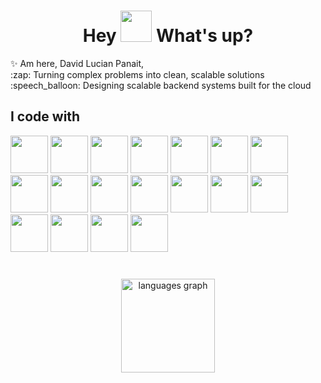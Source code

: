 <h1 align="center"> Hey <img src="https://emojis.slackmojis.com/emojis/images/1577305505/7373/hand_wave.gif?1577305505" width="50" /> What's up?</h1>
 ✨ Am here, David Lucian Panait, <br>
 :zap: Turning complex problems into clean, scalable solutions<br>
 :speech_balloon: Designing scalable backend systems built for the cloud
 
## I code with

<div align="left">
  <img src="https://cdn.jsdelivr.net/gh/devicons/devicon@latest/icons/archlinux/archlinux-original.svg" height="60" width="60"/>
  <img src="https://cdn.jsdelivr.net/gh/devicons/devicon@latest/icons/bash/bash-original.svg" height="60" width="60"/>
  <img src="https://cdn.jsdelivr.net/gh/devicons/devicon@latest/icons/html5/html5-original.svg" height="60" width="60"/>
  <img src="https://cdn.jsdelivr.net/gh/devicons/devicon@latest/icons/css3/css3-original.svg" height="60" width="60"/>
  <img src="https://cdn.jsdelivr.net/gh/devicons/devicon@latest/icons/javascript/javascript-original.svg" height="60" width="60"/>
  <img src="https://cdn.jsdelivr.net/gh/devicons/devicon@latest/icons/java/java-original-wordmark.svg" height="60" width="60"/>
  <img src="https://cdn.jsdelivr.net/gh/devicons/devicon@latest/icons/spring/spring-original-wordmark.svg" height="60" width="60"/>
  <img src="https://cdn.jsdelivr.net/gh/devicons/devicon@latest/icons/python/python-original-wordmark.svg" height="60" width="60"/>
  <img src="https://cdn.jsdelivr.net/gh/devicons/devicon@latest/icons/django/django-plain-wordmark.svg" height="60" width="60"/>
  <img src="https://cdn.jsdelivr.net/gh/devicons/devicon@latest/icons/amazonwebservices/amazonwebservices-original-wordmark.svg" height="60" width="60"/>
  <img src="https://cdn.jsdelivr.net/gh/devicons/devicon/icons/git/git-original.svg" height="60" width="60"/>
  <img src="https://cdn.jsdelivr.net/gh/devicons/devicon@latest/icons/cobol/cobol-original.svg" height="60" width="60"/>
  <img src="https://cdn.jsdelivr.net/gh/devicons/devicon/icons/docker/docker-original.svg" height="60" width="60"/>
  <img src="https://cdn.jsdelivr.net/gh/devicons/devicon@latest/icons/postgresql/postgresql-original-wordmark.svg" height="60" width="60"/>
  <img src="https://cdn.jsdelivr.net/gh/devicons/devicon/icons/npm/npm-original-wordmark.svg" height="60" width="60"/>
  <img src="https://cdn.jsdelivr.net/gh/devicons/devicon@latest/icons/mysql/mysql-original-wordmark.svg" height="60" width="60"/>
  <img src="https://cdn.jsdelivr.net/gh/devicons/devicon@latest/icons/vscode/vscode-original.svg" height="60" width="60"/>
  <img src="https://cdn.jsdelivr.net/gh/devicons/devicon@latest/icons/json/json-plain.svg" height="60" width="60"/>
</div>
<a/>

###
<br>
<div align="center">
  <img src="https://github-readme-stats.vercel.app/api/top-langs/?username=luciandp&theme=merko&hide_border=false&include_all_commits=true&count_private=false&layout=compact" height="150" alt="languages graph"  />
</div>
